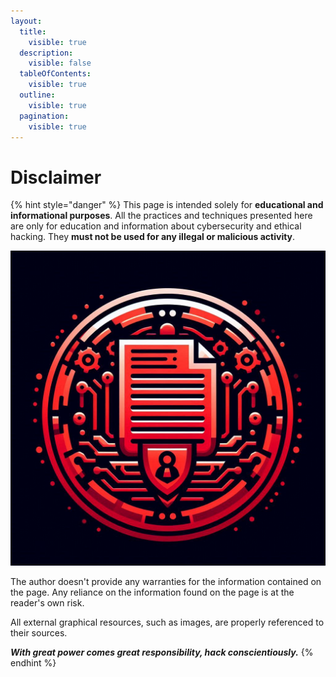 ```yaml
---
layout:
  title:
    visible: true
  description:
    visible: false
  tableOfContents:
    visible: true
  outline:
    visible: true
  pagination:
    visible: true
---
```


# Disclaimer

{% hint style="danger" %}
This page is intended solely for **educational and informational purposes**. All the practices and techniques presented here are only for education and information about cybersecurity and ethical hacking. They **must not be used for any illegal or malicious activity**.

&#x20;                                    <img src="../.gitbook/assets/image (266).png" alt="" data-size="original">

The author doesn't provide any warranties for the information contained on the page. Any reliance on the information found on the page is at the reader's own risk.

All external graphical resources, such as images, are properly referenced to their sources.

_**With great power comes great responsibility, hack conscientiously.**_
{% endhint %}
